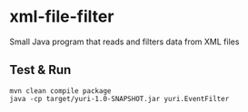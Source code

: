 # xml-file-filter

Small Java program that reads and filters data from XML files

## Test & Run
```
mvn clean compile package
java -cp target/yuri-1.0-SNAPSHOT.jar yuri.EventFilter
```
